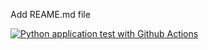 Add REAME.md file

[![Python application test with Github Actions](https://github.com/briannguyenhtnb/udacity-azuredevops-project2/actions/workflows/python-publish.yml/badge.svg?branch=github-actions)](https://github.com/briannguyenhtnb/udacity-azuredevops-project2/actions/workflows/python-publish.yml)
